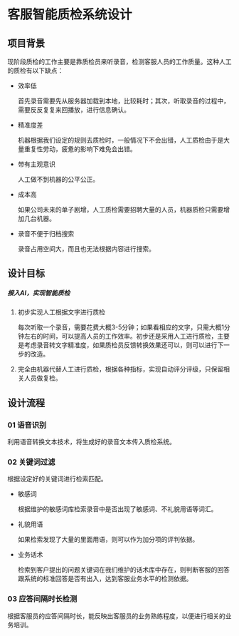 # 客服智能质检系统设计

## 项目背景

现阶段质检的工作主要是靠质检员来听录音，检测客服人员的工作质量。这种人工的质检有以下缺点：

- 效率低

  首先录音需要先从服务器加载到本地，比较耗时；其次，听取录音的过程中，需要反反复复来回播放，进行信息确认。

- 精准度差

  机器根据我们设定的规则去质检时，一般情况下不会出错，人工质检由于是大量重复性劳动，疲惫的影响下难免会出错。

- 带有主观意识

  人工做不到机器的公平公正。

- 成本高

  如果公司未来的单子剧增，人工质检需要招聘大量的人员，机器质检只需要增加几台机器。

- 录音不便于归档搜索

  录音占用空间大，而且也无法根据内容进行搜索。

## 设计目标

##### 接入AI，实现智能质检

1. 初步实现人工根据文字进行质检

   每次听取一个录音，需要花费大概3-5分钟；如果看相应的文字，只需大概1分钟左右的时间，可以提高人员的工作效率。初步还是采用人工进行质检，主要是考虑录音转文字精准度，如果质检员反馈转换效果还可以，则可以进行下一步的改造。

2. 完全由机器代替人工进行质检，根据各种指标，实现自动评分评级，只保留相关人员做复检。

## 设计流程

### 01 语音识别

利用语音转换文本技术，将生成好的录音文本传入质检系统。

### 02 关键词过滤

根据设定好的关键词进行检索匹配。

- 敏感词

  根据维护的敏感词库检索录音中是否出现了敏感词、不礼貌用语等词汇。

- 礼貌用语

  如果检索发现了大量的里面用语，则可以作为加分项的评判依据。

- 业务话术

  检索到客户提出的问题关键词在我们维护的话术库中存在，则判断客服的回答跟系统的标准回答是否有出入，达到客服业务水平的检测依据。

### 03 应答间隔时长检测

根据客服员的应答间隔时长，能反映出客服员的业务熟练程度，以便进行相关的业务培训。
